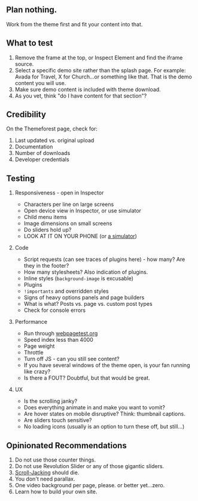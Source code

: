 ## Plan nothing.

Work from the theme first and fit your content into that.

## What to test

1. Remove the frame at the top, or Inspect Element and find the iframe source.
2. Select a specific demo site rather than the splash page. For example: Avada for Travel, X for Church...or something like that. That is the demo content you will use.
3. Make sure demo content is included with theme download. 
4. As you vet, think "do I have content for that section"?

## Credibility

On the Themeforest page, check for:

1. Last updated vs. original upload
2. Documentation
3. Number of downloads
4. Developer credentials

## Testing

1. Responsiveness - open in Inspector
	- Characters per line on large screens
	- Open device view in Inspector, or use simulator
	- Child menu items
	- Image dimensions on small screens
	- Do sliders hold up?
	- LOOK AT IT ON YOUR PHONE (or [a simulator](http://bavotasan.com/2012/set-up-an-ios-simulator-on-a-mac/))

2. Code
	- Script requests (can see traces of plugins here) - how many? Are they in the footer?
	- How many stylesheets? Also indication of plugins.
	- Inline styles (`background-image` is excusable)
	- Plugins
	- `!importants` and overridden styles
	- Signs of heavy options panels and page builders
	- What is what? Posts vs. page vs. custom post types
	- Check for console errors

3. Performance
	- Run through [webpagetest.org](http://webpagetest.org)
	- Speed index less than 4000
	- Page weight
	- Throttle
	- Turn off JS - can you still see content?
	- If you have several windows of the theme open, is your fan running like crazy?
	- Is there a FOUT? Doubtful, but that would be great.
	
4. UX
	- Is the scrolling janky?
	- Does everything animate in and make you want to vomit?
	- Are hover states on mobile disruptive? Think: thumbnail captions.
	- Are sliders touch sensitive?
	- No loading icons (usually is an option to turn these off, but still...)

## Opinionated Recommendations

1. Do not use those counter things.
2. Do not use Revolution Slider or any of those gigantic sliders.
3. [Scroll-Jacking](http://robinrendle.com/notes/scrolljacking/) should die.
4. You don't need parallax.
5. One video background per page, please. or better yet...zero.
6. Learn how to build your own site.
	